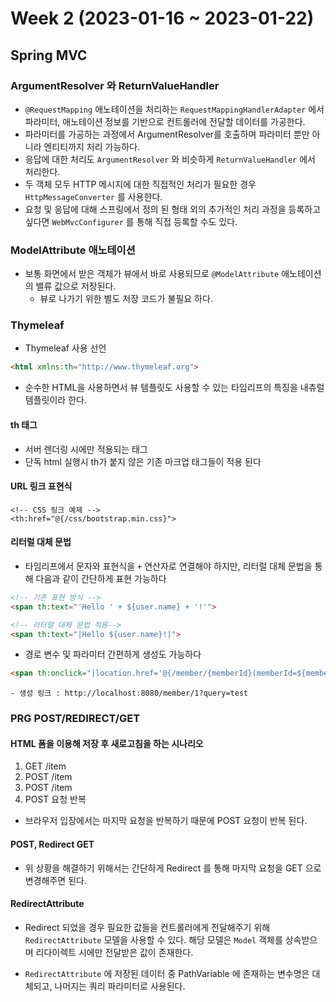 # Week 2 (2023-01-16 ~ 2023-01-22)

## Spring MVC
### ArgumentResolver 와 ReturnValueHandler
- `@RequestMapping` 애노테이션을 처리하는 `RequestMappingHandlerAdapter` 에서 파라미터, 애노테이션 정보를 기반으로 컨트롤러에 전달할 데이터를 가공한다.
- 파라미터를 가공하는 과정에서 ArgumentResolver를 호출하며 파라미터 뿐만 아니라 엔티티까지 처리 가능하다.
- 응답에 대한 처리도 `ArgumentResolver` 와 비슷하게 `ReturnValueHandler` 에서 처리한다.
- 두 객체 모두 HTTP 메시지에 대한 직접적인 처리가 필요한 경우 `HttpMessageConverter` 를 사용한다.
- 요청 및 응답에 대해 스프링에서 정의 된 형태 외의 추가적인 처리 과정을 등록하고 싶다면 `WebMvcConfigurer` 를 통해 직접 등록할 수도 있다.

### ModelAttribute 애노테이션
- 보통 화면에서 받은 객체가 뷰에서 바로 사용되므로 `@ModelAttribute` 애노테이션의 밸류 값으로 저장된다.
    - 뷰로 나가기 위한 별도 저장 코드가 불필요 하다.

### Thymeleaf
- Thymeleaf 사용 선언
```html
<html xmlns:th="http://www.thymeleaf.org">
```

- 순수한 HTML을 사용하면서 뷰 템플릿도 사용할 수 있는 타임리프의 특징을 내츄럴 템플릿이라 한다.

#### th 태그
- 서버 렌더링 시에만 적용되는 태그
- 단독 html 실행시 th가 붙지 않은 기존 마크업 태그들이 적용 된다

#### URL 링크 표현식
```
<!-- CSS 링크 예제 -->
<th:href="@{/css/bootstrap.min.css}">
```

#### 리터럴 대체 문법
- 타임리프에서 문자와 표현식을 `+` 연산자로 연결해야 하지만, 리터럴 대체 문법을 통해 다음과 같이 간단하게 표현 가능하다

```html
<!-- 기존 표현 방식 -->
<span th:text="'Hello ' + ${user.name} + '!'"> 

<!-- 리터럴 대체 문법 적용-->
<span th:text="|Hello ${user.name}!|">
```

- 경로 변수 및 파라미터 간편하게 생성도 가능하다
```html
<span th:onclick="|location.href='@{/member/{memberId}(memberId=${member.id}, query='test'}|">
```
    - 생성 링크 : http://localhost:8080/member/1?query=test

### PRG POST/REDIRECT/GET
#### HTML 폼을 이용해 저장 후 새로고침을 하는 시나리오
1. GET /item
2. POST /item
3. POST /item
4. POST 요청 반복

- 브라우저 입장에서는 마지막 요청을 반복하기 때문에 POST 요청이 반복 된다.

#### POST, Redirect GET
- 위 상황을 해결하기 위해서는 간단하게 Redirect 를 통해 마지막 요청을 GET 으로 변경해주면 된다.

#### RedirectAttribute
- Redirect 되었을 경우 필요한 값들을 컨트롤러에게 전달해주기 위해 `RedirectAttribute` 모델을 사용할 수 있다. 해당 모델은 `Model` 객체를 상속받으며 리다이렉트 시에만 전달받은 값이 존재한다.

- `RedirectAttribute` 에 저장된 데이터 중 PathVariable 에 존재하는 변수명은 대체되고, 나머지는 쿼리 파라미터로 사용된다.